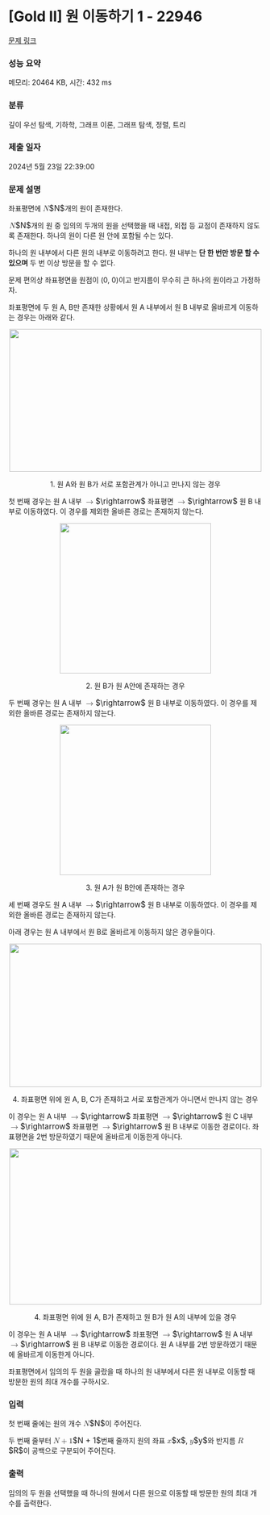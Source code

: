 # [Gold II] 원 이동하기 1 - 22946 

[문제 링크](https://www.acmicpc.net/problem/22946) 

### 성능 요약

메모리: 20464 KB, 시간: 432 ms

### 분류

깊이 우선 탐색, 기하학, 그래프 이론, 그래프 탐색, 정렬, 트리

### 제출 일자

2024년 5월 23일 22:39:00

### 문제 설명

<p>좌표평면에 <mjx-container class="MathJax" jax="CHTML" style="font-size: 109%; position: relative;"><mjx-math class="MJX-TEX" aria-hidden="true"><mjx-mi class="mjx-i"><mjx-c class="mjx-c1D441 TEX-I"></mjx-c></mjx-mi></mjx-math><mjx-assistive-mml unselectable="on" display="inline"><math xmlns="http://www.w3.org/1998/Math/MathML"><mi>N</mi></math></mjx-assistive-mml><span aria-hidden="true" class="no-mathjax mjx-copytext">$N$</span></mjx-container>개의 원이 존재한다.</p>

<p><mjx-container class="MathJax" jax="CHTML" style="font-size: 109%; position: relative;"> <mjx-math class="MJX-TEX" aria-hidden="true"><mjx-mi class="mjx-i"><mjx-c class="mjx-c1D441 TEX-I"></mjx-c></mjx-mi></mjx-math><mjx-assistive-mml unselectable="on" display="inline"><math xmlns="http://www.w3.org/1998/Math/MathML"><mi>N</mi></math></mjx-assistive-mml><span aria-hidden="true" class="no-mathjax mjx-copytext">$N$</span></mjx-container>개의 원 중 임의의 두개의 원을 선택했을 때 내접, 외접 등 교점이 존재하지 않도록 존재한다. 하나의 원이 다른 원 안에 포함될 수는 있다.</p>

<p>하나의 원 내부에서 다른 원의 내부로 이동하려고 한다. 원 내부는 <strong>단 한 번만 방문 할 수 있으며</strong> 두 번 이상 방문을 할 수 없다.</p>

<p>문제 편의상 좌표평면을 원점이 (0, 0)이고 반지름이 무수히 큰 하나의 원이라고 가정하자.</p>

<p>좌표평면에 두 원 A, B만 존재한 상황에서 원 A 내부에서 원 B 내부로 올바르게 이동하는 경우는 아래와 같다.</p>

<p style="text-align: center;"><img alt="" src="https://upload.acmicpc.net/bb24a122-acb9-4aa4-a619-c1ebaac3a086/-/crop/1358x768/281,155/-/preview/" style="height: 283px; width: 500px;"></p>

<p style="text-align: center;">1. 원 A와 원 B가 서로 포함관계가 아니고 만나지 않는 경우</p>

<p>첫 번째 경우는 원 A 내부 <mjx-container class="MathJax" jax="CHTML" style="font-size: 109%; position: relative;"><mjx-math class="MJX-TEX" aria-hidden="true"><mjx-mo class="mjx-n"><mjx-c class="mjx-c2192"></mjx-c></mjx-mo></mjx-math><mjx-assistive-mml unselectable="on" display="inline"><math xmlns="http://www.w3.org/1998/Math/MathML"><mo stretchy="false">→</mo></math></mjx-assistive-mml><span aria-hidden="true" class="no-mathjax mjx-copytext">$\rightarrow$</span></mjx-container> 좌표평면 <mjx-container class="MathJax" jax="CHTML" style="font-size: 109%; position: relative;"><mjx-math class="MJX-TEX" aria-hidden="true"><mjx-mo class="mjx-n"><mjx-c class="mjx-c2192"></mjx-c></mjx-mo></mjx-math><mjx-assistive-mml unselectable="on" display="inline"><math xmlns="http://www.w3.org/1998/Math/MathML"><mo stretchy="false">→</mo></math></mjx-assistive-mml><span aria-hidden="true" class="no-mathjax mjx-copytext">$\rightarrow$</span></mjx-container> 원 B 내부로 이동하였다. 이 경우를 제외한 올바른 경로는 존재하지 않는다.</p>

<p style="text-align: center;"><img alt="" src="https://upload.acmicpc.net/cda92dcb-b2c6-4c91-a99c-7dcf8ae73e74/-/crop/840x833/542,126/-/preview/" style="height: 298px; width: 300px;"></p>

<p style="text-align: center;">2. 원 B가 원 A안에 존재하는 경우</p>

<p>두 번째 경우는 원 A 내부 <mjx-container class="MathJax" jax="CHTML" style="font-size: 109%; position: relative;"><mjx-math class="MJX-TEX" aria-hidden="true"><mjx-mo class="mjx-n"><mjx-c class="mjx-c2192"></mjx-c></mjx-mo></mjx-math><mjx-assistive-mml unselectable="on" display="inline"><math xmlns="http://www.w3.org/1998/Math/MathML"><mo stretchy="false">→</mo></math></mjx-assistive-mml><span aria-hidden="true" class="no-mathjax mjx-copytext">$\rightarrow$</span></mjx-container> 원 B 내부로 이동하였다. 이 경우를 제외한 올바른 경로는 존재하지 않는다.</p>

<p style="text-align: center;"><img alt="" src="https://upload.acmicpc.net/4a0e9613-390c-4b58-854f-5e37511f1315/-/crop/828x823/545,131/-/preview/" style="height: 298px; width: 300px;"></p>

<p style="text-align: center;">3. 원 A가 원 B안에 존재하는 경우</p>

<p>세 번째 경우도 원 A 내부 <mjx-container class="MathJax" jax="CHTML" style="font-size: 109%; position: relative;"><mjx-math class="MJX-TEX" aria-hidden="true"><mjx-mo class="mjx-n"><mjx-c class="mjx-c2192"></mjx-c></mjx-mo></mjx-math><mjx-assistive-mml unselectable="on" display="inline"><math xmlns="http://www.w3.org/1998/Math/MathML"><mo stretchy="false">→</mo></math></mjx-assistive-mml><span aria-hidden="true" class="no-mathjax mjx-copytext">$\rightarrow$</span></mjx-container> 원 B 내부로 이동하였다. 이 경우를 제외한 올바른 경로는 존재하지 않는다.</p>

<p>아래 경우는 원 A 내부에서 원 B로 올바르게 이동하지 않은 경우들이다.</p>

<p style="text-align: center;"><img alt="" src="https://upload.acmicpc.net/b175d26f-3ff9-47a6-acff-36aded60f42e/-/crop/1361x773/281,155/-/preview/" style="height: 284px; width: 500px;"></p>

<p style="text-align: center;">4. 좌표평면 위에 원 A, B, C가 존재하고 서로 포함관계가 아니면서 만나지 않는 경우</p>

<p>이 경우는 원 A 내부 <mjx-container class="MathJax" jax="CHTML" style="font-size: 109%; position: relative;"><mjx-math class="MJX-TEX" aria-hidden="true"><mjx-mo class="mjx-n"><mjx-c class="mjx-c2192"></mjx-c></mjx-mo></mjx-math><mjx-assistive-mml unselectable="on" display="inline"><math xmlns="http://www.w3.org/1998/Math/MathML"><mo stretchy="false">→</mo></math></mjx-assistive-mml><span aria-hidden="true" class="no-mathjax mjx-copytext">$\rightarrow$</span></mjx-container> 좌표평면 <mjx-container class="MathJax" jax="CHTML" style="font-size: 109%; position: relative;"><mjx-math class="MJX-TEX" aria-hidden="true"><mjx-mo class="mjx-n"><mjx-c class="mjx-c2192"></mjx-c></mjx-mo></mjx-math><mjx-assistive-mml unselectable="on" display="inline"><math xmlns="http://www.w3.org/1998/Math/MathML"><mo stretchy="false">→</mo></math></mjx-assistive-mml><span aria-hidden="true" class="no-mathjax mjx-copytext">$\rightarrow$</span></mjx-container> 원 C 내부 <mjx-container class="MathJax" jax="CHTML" style="font-size: 109%; position: relative;"><mjx-math class="MJX-TEX" aria-hidden="true"><mjx-mo class="mjx-n"><mjx-c class="mjx-c2192"></mjx-c></mjx-mo></mjx-math><mjx-assistive-mml unselectable="on" display="inline"><math xmlns="http://www.w3.org/1998/Math/MathML"><mo stretchy="false">→</mo></math></mjx-assistive-mml><span aria-hidden="true" class="no-mathjax mjx-copytext">$\rightarrow$</span></mjx-container> 좌표평면 <mjx-container class="MathJax" jax="CHTML" style="font-size: 109%; position: relative;"><mjx-math class="MJX-TEX" aria-hidden="true"><mjx-mo class="mjx-n"><mjx-c class="mjx-c2192"></mjx-c></mjx-mo></mjx-math><mjx-assistive-mml unselectable="on" display="inline"><math xmlns="http://www.w3.org/1998/Math/MathML"><mo stretchy="false">→</mo></math></mjx-assistive-mml><span aria-hidden="true" class="no-mathjax mjx-copytext">$\rightarrow$</span></mjx-container> 원 B 내부로 이동한 경로이다. 좌표평면을 2번 방문하였기 때문에 올바르게 이동한게 아니다.</p>

<p style="text-align: center;"><img alt="" src="https://upload.acmicpc.net/f2dff913-6138-43ec-b8ab-d0b6ea21834a/-/crop/1462x907/230,88/-/preview/" style="height: 310px; width: 500px;"></p>

<p style="text-align: center;">4. 좌표평면 위에 원 A, B가 존재하고 원 B가 원 A의 내부에 있을 경우</p>

<p>이 경우는 원 A 내부 <mjx-container class="MathJax" jax="CHTML" style="font-size: 109%; position: relative;"><mjx-math class="MJX-TEX" aria-hidden="true"><mjx-mo class="mjx-n"><mjx-c class="mjx-c2192"></mjx-c></mjx-mo></mjx-math><mjx-assistive-mml unselectable="on" display="inline"><math xmlns="http://www.w3.org/1998/Math/MathML"><mo stretchy="false">→</mo></math></mjx-assistive-mml><span aria-hidden="true" class="no-mathjax mjx-copytext">$\rightarrow$</span></mjx-container> 좌표평면 <mjx-container class="MathJax" jax="CHTML" style="font-size: 109%; position: relative;"><mjx-math class="MJX-TEX" aria-hidden="true"><mjx-mo class="mjx-n"><mjx-c class="mjx-c2192"></mjx-c></mjx-mo></mjx-math><mjx-assistive-mml unselectable="on" display="inline"><math xmlns="http://www.w3.org/1998/Math/MathML"><mo stretchy="false">→</mo></math></mjx-assistive-mml><span aria-hidden="true" class="no-mathjax mjx-copytext">$\rightarrow$</span></mjx-container> 원 A 내부 <mjx-container class="MathJax" jax="CHTML" style="font-size: 109%; position: relative;"><mjx-math class="MJX-TEX" aria-hidden="true"><mjx-mo class="mjx-n"><mjx-c class="mjx-c2192"></mjx-c></mjx-mo></mjx-math><mjx-assistive-mml unselectable="on" display="inline"><math xmlns="http://www.w3.org/1998/Math/MathML"><mo stretchy="false">→</mo></math></mjx-assistive-mml><span aria-hidden="true" class="no-mathjax mjx-copytext">$\rightarrow$</span></mjx-container> 원 B 내부로 이동한 경로이다. 원 A 내부를 2번 방문하였기 때문에 올바르게 이동한게 아니다.</p>

<p>좌표평면에서 임의의 두 원을 골랐을 때 하나의 원 내부에서 다른 원 내부로 이동할 때 방문한 원의 최대 개수를 구하시오.</p>

### 입력 

 <p>첫 번째 줄에는 원의 개수 <mjx-container class="MathJax" jax="CHTML" style="font-size: 109%; position: relative;"><mjx-math class="MJX-TEX" aria-hidden="true"><mjx-mi class="mjx-i"><mjx-c class="mjx-c1D441 TEX-I"></mjx-c></mjx-mi></mjx-math><mjx-assistive-mml unselectable="on" display="inline"><math xmlns="http://www.w3.org/1998/Math/MathML"><mi>N</mi></math></mjx-assistive-mml><span aria-hidden="true" class="no-mathjax mjx-copytext">$N$</span></mjx-container>이 주어진다.</p>

<p>두 번째 줄부터 <mjx-container class="MathJax" jax="CHTML" style="font-size: 109%; position: relative;"><mjx-math class="MJX-TEX" aria-hidden="true"><mjx-mi class="mjx-i"><mjx-c class="mjx-c1D441 TEX-I"></mjx-c></mjx-mi><mjx-mo class="mjx-n" space="3"><mjx-c class="mjx-c2B"></mjx-c></mjx-mo><mjx-mn class="mjx-n" space="3"><mjx-c class="mjx-c31"></mjx-c></mjx-mn></mjx-math><mjx-assistive-mml unselectable="on" display="inline"><math xmlns="http://www.w3.org/1998/Math/MathML"><mi>N</mi><mo>+</mo><mn>1</mn></math></mjx-assistive-mml><span aria-hidden="true" class="no-mathjax mjx-copytext">$N + 1$</span></mjx-container>번째 줄까지 원의 좌표 <mjx-container class="MathJax" jax="CHTML" style="font-size: 109%; position: relative;"><mjx-math class="MJX-TEX" aria-hidden="true"><mjx-mi class="mjx-i"><mjx-c class="mjx-c1D465 TEX-I"></mjx-c></mjx-mi></mjx-math><mjx-assistive-mml unselectable="on" display="inline"><math xmlns="http://www.w3.org/1998/Math/MathML"><mi>x</mi></math></mjx-assistive-mml><span aria-hidden="true" class="no-mathjax mjx-copytext">$x$</span></mjx-container>, <mjx-container class="MathJax" jax="CHTML" style="font-size: 109%; position: relative;"><mjx-math class="MJX-TEX" aria-hidden="true"><mjx-mi class="mjx-i"><mjx-c class="mjx-c1D466 TEX-I"></mjx-c></mjx-mi></mjx-math><mjx-assistive-mml unselectable="on" display="inline"><math xmlns="http://www.w3.org/1998/Math/MathML"><mi>y</mi></math></mjx-assistive-mml><span aria-hidden="true" class="no-mathjax mjx-copytext">$y$</span></mjx-container>와 반지름 <mjx-container class="MathJax" jax="CHTML" style="font-size: 109%; position: relative;"><mjx-math class="MJX-TEX" aria-hidden="true"><mjx-mi class="mjx-i"><mjx-c class="mjx-c1D445 TEX-I"></mjx-c></mjx-mi></mjx-math><mjx-assistive-mml unselectable="on" display="inline"><math xmlns="http://www.w3.org/1998/Math/MathML"><mi>R</mi></math></mjx-assistive-mml><span aria-hidden="true" class="no-mathjax mjx-copytext">$R$</span></mjx-container>이 공백으로 구분되어 주어진다.</p>

<ul>
</ul>

### 출력 

 <p>임의의 두 원을 선택했을 때 하나의 원에서 다른 원으로 이동할 때 방문한 원의 최대 개수를 출력한다.</p>

